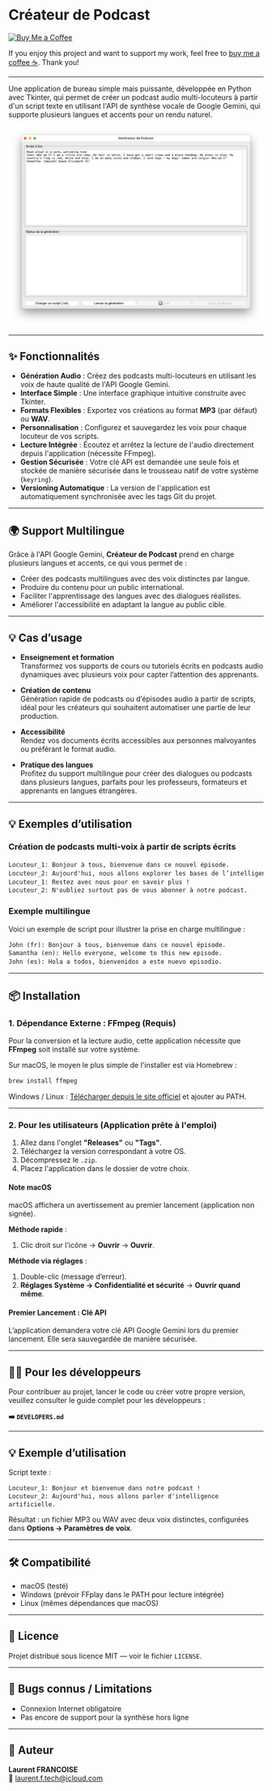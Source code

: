 # Créateur de Podcast
[![Buy Me a Coffee](https://img.shields.io/badge/Buy_Me_a_Coffee-FFDD00?style=flat&logo=buy-me-a-coffee&logoColor=000000)](https://www.buymeacoffee.com/laurentftech)

If you enjoy this project and want to support my work, feel free to [buy me a coffee ☕](https://www.buymeacoffee.com/laurentftech). Thank you!

---

Une application de bureau simple mais puissante, développée en Python avec Tkinter, qui permet de créer un podcast audio multi-locuteurs à partir d'un script texte en utilisant l'API de synthèse vocale de Google Gemini, qui supporte plusieurs langues et accents pour un rendu naturel.

![Capture d'écran de l'application](podcast_creator_screenshot.png)

---

## ✨ Fonctionnalités

- **Génération Audio** : Créez des podcasts multi-locuteurs en utilisant les voix de haute qualité de l'API Google Gemini.
- **Interface Simple** : Une interface graphique intuitive construite avec Tkinter.
- **Formats Flexibles** : Exportez vos créations au format **MP3** (par défaut) ou **WAV**.
- **Personnalisation** : Configurez et sauvegardez les voix pour chaque locuteur de vos scripts.
- **Lecture Intégrée** : Écoutez et arrêtez la lecture de l'audio directement depuis l'application (nécessite FFmpeg).
- **Gestion Sécurisée** : Votre clé API est demandée une seule fois et stockée de manière sécurisée dans le trousseau natif de votre système (`keyring`).
- **Versioning Automatique** : La version de l'application est automatiquement synchronisée avec les tags Git du projet.

---

## 🌍 Support Multilingue

Grâce à l'API Google Gemini, **Créateur de Podcast** prend en charge plusieurs langues et accents, ce qui vous permet de :

- Créer des podcasts multilingues avec des voix distinctes par langue.  
- Produire du contenu pour un public international.  
- Faciliter l'apprentissage des langues avec des dialogues réalistes.  
- Améliorer l'accessibilité en adaptant la langue au public cible.

---

## 💡 Cas d’usage

- **Enseignement et formation**  
  Transformez vos supports de cours ou tutoriels écrits en podcasts audio dynamiques avec plusieurs voix pour capter l’attention des apprenants.

- **Création de contenu**  
  Génération rapide de podcasts ou d’épisodes audio à partir de scripts, idéal pour les créateurs qui souhaitent automatiser une partie de leur production.

- **Accessibilité**  
  Rendez vos documents écrits accessibles aux personnes malvoyantes ou préférant le format audio.

- **Pratique des langues**  
   Profitez du support multilingue pour créer des dialogues ou podcasts dans plusieurs langues, parfaits pour les professeurs, formateurs et apprenants en langues étrangères.

---

## 💡 Exemples d’utilisation

### Création de podcasts multi-voix à partir de scripts écrits

```txt
Locuteur_1: Bonjour à tous, bienvenue dans ce nouvel épisode.
Locuteur_2: Aujourd'hui, nous allons explorer les bases de l’intelligence artificielle.
Locuteur_1: Restez avec nous pour en savoir plus !
Locuteur_2: N'oubliez surtout pas de vous abonner à notre podcast.
```

### Exemple multilingue

Voici un exemple de script pour illustrer la prise en charge multilingue :

```txt
John (fr): Bonjour à tous, bienvenue dans ce nouvel épisode.
Samantha (en): Hello everyone, welcome to this new episode.
John (es): Hola a todos, bienvenidos a este nuevo episodio.
```

---

## 📦 Installation

### 1. Dépendance Externe : FFmpeg (Requis)

Pour la conversion et la lecture audio, cette application nécessite que **FFmpeg** soit installé sur votre système.

Sur macOS, le moyen le plus simple de l'installer est via Homebrew :
```sh
brew install ffmpeg
```
Windows / Linux : [Télécharger depuis le site officiel](https://ffmpeg.org/download.html) et ajouter au PATH.

---

### 2. Pour les utilisateurs (Application prête à l'emploi)

1.  Allez dans l'onglet **"Releases"** ou **"Tags"**.
2.  Téléchargez la version correspondant à votre OS.
3.  Décompressez le `.zip`.
4.  Placez l'application dans le dossier de votre choix.

#### Note macOS

macOS affichera un avertissement au premier lancement (application non signée).  

**Méthode rapide** :
1. Clic droit sur l'icône → **Ouvrir** → **Ouvrir**.

**Méthode via réglages** :
1. Double-clic (message d’erreur).
2. **Réglages Système → Confidentialité et sécurité** → **Ouvrir quand même**.

#### Premier Lancement : Clé API
L’application demandera votre clé API Google Gemini lors du premier lancement. Elle sera sauvegardée de manière sécurisée.

---

## 👨‍💻 Pour les développeurs

Pour contribuer au projet, lancer le code ou créer votre propre version, veuillez consulter le guide complet pour les développeurs :

**➡️ `DEVELOPERS.md`**

---

## 💡 Exemple d’utilisation

Script texte :
```
Locuteur_1: Bonjour et bienvenue dans notre podcast !
Locuteur_2: Aujourd'hui, nous allons parler d'intelligence artificielle.
```
Résultat : un fichier MP3 ou WAV avec deux voix distinctes, configurées dans **Options → Paramètres de voix**.

---

## 🛠 Compatibilité

- macOS (testé)
- Windows (prévoir FFplay dans le PATH pour lecture intégrée)
- Linux (mêmes dépendances que macOS)

---

## 📜 Licence

Projet distribué sous licence MIT — voir le fichier `LICENSE`.

---

## 🐞 Bugs connus / Limitations
- Connexion Internet obligatoire
- Pas encore de support pour la synthèse hors ligne

---

## 👤 Auteur

**Laurent FRANCOISE**  
📧 laurent.f.tech@icloud.com  
